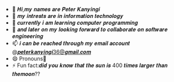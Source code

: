 - 👋 𝑯𝒊,𝒎𝒚 𝒏𝒂𝒎𝒆𝒔 𝒂𝒓𝒆 𝑷𝒆𝒕𝒆𝒓 𝑲𝒂𝒏𝒚𝒊𝒏𝒈𝒊
- 👀 𝒎𝒚 𝒊𝒏𝒕𝒓𝒆𝒔𝒕𝒔 𝒂𝒓𝒆 𝒊𝒏 𝒊𝒏𝒇𝒐𝒓𝒎𝒂𝒕𝒊𝒐𝒏 𝒕𝒆𝒄𝒉𝒏𝒐𝒍𝒐𝒈𝒚
- 🌱 𝒄𝒖𝒓𝒓𝒆𝒏𝒕𝒍𝒚 𝒊 𝒂𝒎 𝒍𝒆𝒂𝒓𝒏𝒊𝒏𝒈 𝒄𝒐𝒎𝒑𝒖𝒕𝒆𝒓 𝒑𝒓𝒐𝒈𝒓𝒂𝒎𝒎𝒊𝒏𝒈
- 💞️ 𝒂𝒏𝒅 𝒍𝒂𝒕𝒆𝒓 𝒐𝒏 𝒎𝒚 𝒍𝒐𝒐𝒌𝒊𝒏𝒈 𝒇𝒐𝒓𝒘𝒂𝒓𝒅 𝒕𝒐 𝒄𝒐𝒍𝒍𝒂𝒃𝒐𝒓𝒂𝒕𝒆 𝒐𝒏 𝒔𝒐𝒇𝒕𝒘𝒂𝒓𝒆 𝒆𝒏𝒈𝒊𝒏𝒆𝒆𝒓𝒊𝒏𝒈
- 📫 𝒊 𝒄𝒂𝒏 𝒃𝒆 𝒓𝒆𝒂𝒄𝒉𝒆𝒅 𝒕𝒉𝒓𝒐𝒖𝒈𝒉 𝒎𝒚 𝒆𝒎𝒂𝒊𝒍 𝒂𝒄𝒄𝒐𝒖𝒏𝒕 @𝒑𝒆𝒕𝒆𝒓𝒌𝒂𝒏𝒚𝒊𝒏𝒈𝒊36@𝒈𝒎𝒂𝒊𝒍.𝒄𝒐𝒎
- 😄 Pronouns💙
- ⚡ Fun fact:𝒅𝒊𝒅 𝒚𝒐𝒖 𝒌𝒏𝒐𝒘 𝒕𝒉𝒂𝒕 𝒕𝒉𝒆 𝒔𝒖𝒏 𝒊𝒔 400 𝒕𝒊𝒎𝒆𝒔 𝒍𝒂𝒓𝒈𝒆𝒓 𝒕𝒉𝒂𝒏 𝒕𝒉𝒆𝒎𝒐𝒐𝒏?? 

<!---
peterkanyingi/peterkanyingi is a ✨ special ✨ repository because its `README.md` (this file) appears on your GitHub profile.
You can click the Preview link to take a look at your changes.
--->
